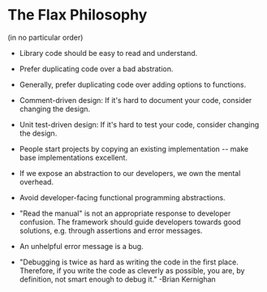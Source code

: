 # The Flax Philosophy

(in no particular order)

* Library code should be easy to read and understand.

* Prefer duplicating code over a bad abstration.

* Generally, prefer duplicating code over adding options to functions.

* Comment-driven design: If it's hard to document your code, consider
  changing the design.

* Unit test-driven design: If it's hard to test your code, consider
  changing the design.

* People start projects by copying an existing implementation -- make
  base implementations excellent.

* If we expose an abstraction to our developers, we own the mental
  overhead.

* Avoid developer-facing functional programming abstractions.

* "Read the manual" is not an appropriate response to developer confusion.
  The framework should guide developers
  towards good solutions, e.g. through assertions and error messages.

* An unhelpful error message is a bug.

* "Debugging is twice as hard as writing the code in the first
  place. Therefore, if you write the code as cleverly as possible, you
  are, by definition, not smart enough to debug it." -Brian Kernighan



